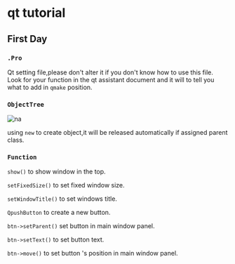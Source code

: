 # qt tutorial

## First Day

### ```.Pro```

Qt setting file,please don't alter it if you don't know how to use this file. Look for your function in the qt assistant document and it will to tell you what to add in ```qmake``` position.

### ```ObjectTree```

![na](https://yy.xx-xzh.xyz/pictures/objecttree.png)

using ```new``` to create object,it will be released automatically if assigned parent class. 

### ```Function```

```show()```  to show window in the top.

```setFixedSize()``` to set fixed window size.

```setWindowTitle()``` to set windows title.

```QpushButton``` to create a new button.

```btn->setParent()``` set button in main window panel.

```btn->setText()``` to set button text.

```btn->move()``` to set button 's position in main window panel.
